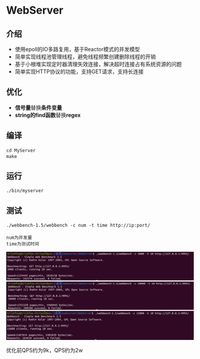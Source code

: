 # WebServer
## 介绍
- 使用epoll的IO多路复用，基于Reactor模式的并发模型
- 简单实现线程池管理线程，避免线程频繁创建删除线程的开销
- 基于小根堆实现定时器清理失效连接，解决超时连接占有系统资源的问题
- 简单实现HTTP协议的功能，支持GET请求，支持长连接
## 优化
- **信号量**替换**条件变量**
- **string的find函数**替换**regex**
## 编译
```
cd MyServer
make
```
## 运行
```
./bin/myserver
```
## 测试
```
./webbench-1.5/webbench -c num -t time http://ip:port/

num为并发量
time为测试时间
```
![img0](./IMG/img0.png)
![img1](./IMG/img1.png)
![img2](./IMG/img2.png)

优化前QPS约为9k，QPS约为2w
